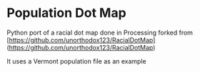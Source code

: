 # Population Dot Map
Python port of a racial dot map done in Processing forked from
[https://github.com/unorthodox123/RacialDotMap] (https://github.com/unorthodox123/RacialDotMap)

It uses a Vermont population file as an example
